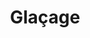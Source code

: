 ---
layout: recette
categories: [recettes]
hidden: true
lang: fr
sitemap: false
title: Glaçage
type: sucre
recettes:
   Cream Cheese:
    ingredients: 
      - nom: cream cheese
        qte: 150
        unite: gr
        variable: true
      - nom: sucre glace
        qte: 60
        unite: gr
      - nom: beurre
        qte: 50
        unite: gr
      - nom: vanille liquide
    preconditions:
      - Le cream cheese et le beurre doivent être à température ambiante
    etapes:
      - label: Préparation
        details:
          - Mélanger le beurre et le cream cheese au batteur électrique
          - Ajouter la moitié du sucre glace
          - Battre jusqu'à incorporation du sucre
          - Répéter avec le sucre restant
   Rhum:
    ingredients: 
      - nom: rhum brun
        qte: 10
        unite: gr
      - nom: sucre glace
        qte: 50
        unite: gr
        variable: true
    etapes:
     - label: Préparation
       details:
        - Verser le sucre glace dans un bol
        - Ajouter le rhum
        - Mélanger
        - Ajouter un peu d'eau si le mélange est trop dense
   Rocher:
    ingredients: 
      - nom: noisettes
        qte: 75
        unite: gr
      - nom: chocolat noir
        qte: 170
        unite: gr
        variable: true
      - nom: huile de pépins de raisin
        qte: 20
        unite: gr
    etapes:
     - label: Préparation
       details:
        - Concasser les noisettes
        - Torrefier 10 min 170°C
        - Faire fondre le chocolat
        - Incorporer l'huile
        - Ajouter les noisettes
---